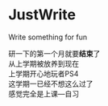 # JustWrite
Write something for fun

研一下的第一个月就要**结束**了  
从上学期被放养到现在  
上学期开心地玩者PS4  
这学期一已经不想这么过了  
感觉完全是上课—自习  

